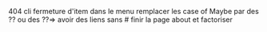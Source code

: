 404 cli
fermeture d'item dans le menu
remplacer les case of Maybe par des ?? ou des ??=>
avoir des liens sans #
finir la page about et factoriser